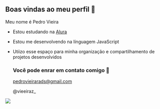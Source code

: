 ## Boas vindas ao meu perfil 💙

Meu nome é Pedro Vieira

- Estou estudando na [Alura](https://www.alura.com.br)
- Estou me desenvolvendo na línguagem JavaScript
- Utiizo esse espaço para minha organização e compartilhamento de projetos desenvolvidos

  ### Você pode enrar em contato comigo 📧

  pedrovieirarads@gmail.com
  
  @vieeiraz_

![](https://media.tenor.com/fOD0TBLKQg8AAAAi/spider-man-no-way-home-marvel-studios.gif)
